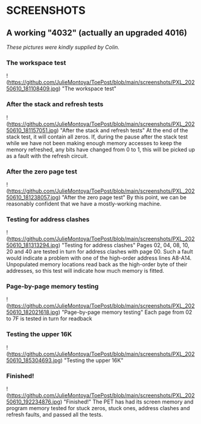 # SCREENSHOTS

## A working "4032"  (actually an upgraded 4016)

_These pictures were kindly supplied by Colin._

### The workspace test
!(https://github.com/JulieMontoya/ToePost/blob/main/screenshots/PXL_20250610_181108409.jpg) "The workspace test"

### After the stack and refresh tests
!(https://github.com/JulieMontoya/ToePost/blob/main/screenshots/PXL_20250610_181157051.jpg) "After the stack and refresh tests"
At the end of the stack test, it will contain all zeros.  If, during
the pause after the stack test while we have not been making enough
memory accesses to keep the memory refreshed, any bits have changed
from 0 to 1, this will be picked up as a fault with the refresh
circuit.


### After the zero page test
!(https://github.com/JulieMontoya/ToePost/blob/main/screenshots/PXL_20250610_181238057.jpg) "After the zero page test"
By this point, we can be reasonably confident that we have a
mostly-working machine.

### Testing for address clashes
!(https://github.com/JulieMontoya/ToePost/blob/main/screenshots/PXL_20250610_181313294.jpg) "Testing for address clashes"
Pages 02, 04, 08, 10, 20 and 40 are tested in turn for address clashes
with page 00.  Such a fault would indicate a problem with one of the
high-order address lines A8-A14.  Unpopulated memory locations read
back as the high-order byte of their addresses, so this test will
indicate how much memory is fitted.

### Page-by-page memory testing
!(https://github.com/JulieMontoya/ToePost/blob/main/screenshots/PXL_20250610_182021618.jpg) "Page-by-page memory testing"
Each page from 02 to 7F is tested in turn for readback

### Testing the upper 16K
!(https://github.com/JulieMontoya/ToePost/blob/main/screenshots/PXL_20250610_185304693.jpg) "Testing the upper 16K"

### Finished!
!(https://github.com/JulieMontoya/ToePost/blob/main/screenshots/PXL_20250610_192234876.jpg) "Finished!"
The PET has had its screen memory and program memory tested for stuck
zeros, stuck ones, address clashes and refresh faults, and passed all
the tests.

